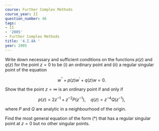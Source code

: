 ```yaml
---
course: Further Complex Methods
course_year: II
question_number: 46
tags:
- II
- '2005'
- Further Complex Methods
title: '4.I.8A '
year: 2005
---
```



Write down necessary and sufficient conditions on the functions $p(z)$ and $q(z)$ for the point $z=0$ to be (i) an ordinary point and (ii) a regular singular point of the equation

$$w^{\prime \prime}+p(z) w^{\prime}+q(z) w=0 .$$

Show that the point $z=\infty$ is an ordinary point if and only if

$$p(z)=2 z^{-1}+z^{-2} P\left(z^{-1}\right), \quad q(z)=z^{-4} Q\left(z^{-1}\right),$$

where $P$ and $Q$ are analytic in a neighbourhood of the origin.

Find the most general equation of the form $(*)$ that has a regular singular point at $z=0$ but no other singular points.